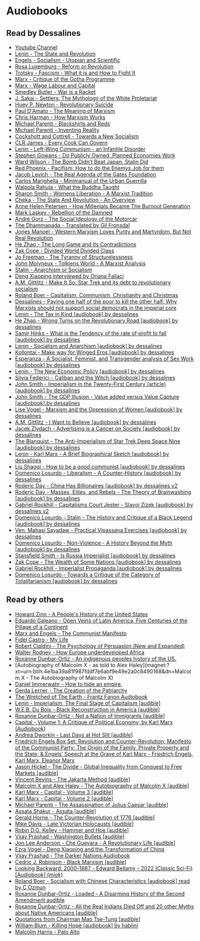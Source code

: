 # Audiobooks

## Read by Dessalines

- [Youtube Channel](https://youtube.com/channel/UC7HJWIFGGeMiJi2h3k18CrQ)
- [Lenin - The State and Revolution](magnet:?xt=urn:btih:bf60338d499a40e4e99ca8edffda9447402a29de&dn=Lenin+-+The+State+and+Revolution+%5Baudiobook%5D+by+dessalines)
- [Engels - Socialism - Utopian and Scientific](magnet:?xt=urn:btih:676a3acf1baa5e5bbd26dea9b95272e5ba252fb6&dn=Engels%20-%20Socialism%20-%20Utopian%20and%20Scientific%20%5baudiobook%5d%20by%20dessalines)
- [Rosa Luxemburg - Reform or Revolution](magnet:?xt=urn:btih:ef5f7d59d0792aedc3a80673b34d0f6b21fd7802&dn=Rosa%20Luxemburg%20-%20Reform%20or%20Revolution%20%5baudiobook%5d%20by%20dessalines)
- [Trotsky - Fascism - What it is and How to Fight It](magnet:?xt=urn:btih:d1f28f0c1b89ddd9a39205bef0be3715d117f91b&dn=Trotsky+-+Fascism+-+What+it+is+and+How+to+Fight+it+%5Baudiobook%5D)
- [Marx - Critique of the Gotha Programme](magnet:?xt=urn:btih:2325c88304ff645748fafa44768c6a034ea805cd&dn=Marx+-+Critique+of+the+Gotha+Programme+%5Baudiobook%5D+by+dessalines)
- [Marx - Wage Labour and Capital](magnet:?xt=urn:btih:2687cc65ec3ad46040dd8aec87f710cc2591896f&dn=Karl+Marx+-+Wage+Labour+and+Capital+%5Baudiobook%5D+by+dessalines)
- [Smedley Butler - War is a Racket](magnet:?xt=urn:btih:fc48974617628cabd142f1096f0d68dcaa22ce67&dn=Smedley%20Butler%20-%20War%20is%20a%20Racket%20%5baudiobook%5d%20by%20dessalines)
- [J. Sakai - Settlers: The Mythology of the White Proletariat](magnet:?xt=urn:btih:d5b23e33017d02876f52a7ffe316dad1200f1f9a&dn=J.%20Sakai%20-%20Settlers%20-%20The%20Mythology%20of%20the%20White%20Proletariat%20%5baudiobook%5d%20by%20dessalines%20v2)
- [Huey P. Newton - Revolutionary Suicide](magnet:?xt=urn:btih:ec3b6e068ea2c0368ea10c586a402f8718f59143&dn=Huey%20P.%20Newton%20-%20Revolutionary%20Suicide%20%5baudiobook%5d%20by%20dessalines)
- [Paul D'Amato - The Meaning of Marxism](magnet:?xt=urn:btih:ba08fb9a9275892fc6dc2297ccb952ecfc4b4dc7&dn=Paul%20D%27Amato%20-%20The%20Meaning%20of%20Marxism%20%5baudiobook%5d%20by%20dessalines)
- [Chris Harman - How Marxism Works](magnet:?xt=urn:btih:8ba6818292e48ae98e673063c08c69141ca36d92&dn=Chris%20Harman%20-%20How%20Marxism%20Works%20%5baudiobook%5d%20by%20dessalines)
- [Michael Parenti - Blackshirts and Reds](magnet:?xt=urn:btih:03574a51059757d343006115555efe50cc67e880&dn=Michael%20Parenti%20-%20Blackshirts%20and%20Reds%20%5baudiobook%5d%20by%20dessalines)
- [Michael Parenti - Inventing Reality](magnet:?xt=urn:btih:e6c5eaf8b2844984394ac9901c0e563785ba4bb2&dn=Michael%20Parenti%20-%20Inventing%20Reality%20%5baudiobook%5d%20by%20dessalines)
- [Cockshott and Cottrell - Towards a New Socialism](magnet:?xt=urn:btih:ae5d0538fd9d324034f17eca67f52afb472c813e&dn=Cottrell+-+Towards+a+New+Socialism+%5Baudiobook%5D+by+dessalines)
- [CLR James - Every Cook Can Govern](magnet:?xt=urn:btih:d21d86b790f7aba92db7990c9b85916ece059687&dn=CLR+James+-+Every+Cook+Can+Govern+%5Baudiobook%5D+by+dessalines)
- [Lenin - Left-Wing Communism - an Infantile Disorder](magnet:?xt=urn:btih:796b404315dbeb409b233166d252c86efc72a084&dn=Lenin+-+Left-Wing+Communism+-+an+Infantile+Disorder+%5Baudiobook%5D)
- [Stephen Gowans - Do Publicly Owned, Planned Economies Work](magnet:?xt=urn:btih:21759572bc314ec02840819c541ceee111a64b1e&dn=Stephen+Gowans+-+Do+Publicly+Owned%2C+Planned+Economies+Work)
- [Ward Wilson - The Bomb Didn’t Beat Japan, Stalin Did](magnet:?xt=urn:btih:832c59dd7fc6dcf76801dd0230d080c015d08d71&dn=Ward+Wilson+-+The+Bomb+Didn%26rsquo%3Bt+Beat+Japan+Stalin+Did)
- [Red Phoenix - Pacifism: How to do the Enemys Job for them](magnet:?xt=urn:btih:a5967bc56b9411ea0d2e9488bdfbaee77bb62d01&dn=Red%20Phoenix%20-%20Pacifism%20-%20How%20to%20do%20the%20Enemys%20Job%20for%20them%20%5baudiobook%5d%20by%20dessalines)
- [Jacob Levich - The Real Agenda of the Gates Foundation](magnet:?xt=urn:btih:9530d7238abf7e98e6a49df1d3361365edbb437c&dn=Jacob%20Levich%20-%20The%20Real%20Agenda%20of%20the%20Gates%20Foundation%20%5baudiobook%5d%20by%20dessalines)
- [Carlos Marighella - Minimanual of the Urban Guerrilla](magnet:?xt=urn:btih:23b77ff2ca68b1e1a6f9f87d0d5a3d1ec767c3a6&dn=Carlos%20Marighella%20-%20Minimanual%20of%20the%20Urban%20Guerrilla%20%5baudiobook%5d%20by%20dessalines)
- [Walpola Rahula - What the Buddha Taught](magnet:?xt=urn:btih:6bccd6f442e359fa38a6ad751afc9116c2fe12aa&dn=Walpola%20Rahula%20-%20What%20the%20Buddha%20Taught%20%5baudiobook%5d%20by%20dessalines)
- [Sharon Smith - Womens Liberation - A Marxist Tradition](magnet:?xt=urn:btih:3503a94ea026786aed148f93a5427b6e6a15919b&dn=Sharon%20Smith%20-%20Womens%20Liberation%20-%20The%20Marxist%20tradition%20%5baudiobook%5d%20by%20dessalines)
- [Cheka - The State And Revolution - An Overview](magnet:?xt=urn:btih:2e5a3aaa408fbc7c36e3a0367eb84ec84a5198e4&dn=Cheka%20-%20The%20State%20And%20Revolution%20-%20An%20Overview%20%5baudiobook%5d%20by%20dessalines)
- [Anne Helen Petersen - How Millenials Became The Burnout Generation](magnet:?xt=urn:btih:d0788a8c897c7847622b221f591a9c4fcc91a4ad&dn=Anne%20Helen%20Petersen%20-%20How%20Millenials%20Became%20The%20Burnout%20Generation%20%5baudiobook%5d%20by%20dessalines)
- [Mark Laskey - Rebellion of the Damned](magnet:?xt=urn:btih:489FABD768DAA28A25BAFE5D095F6D4C1594D2B4&dn=Mark+Laskey+-+Rebellion+of+the+Damned+%5Baudiobook%5D+by+dessalines)
- [André Gorz - The Social Ideology of the Motorcar](magnet:?xt=urn:btih:6CBA6640690A243EF92876C67B40258C2D7946A0&dn=Andr%26eacute%3B+Gorz+-+The+Social+Ideology+of+the+Motorcar+%5Baudiobook%5D+by+dessalines)
- [The Dhammapada - Translated by Gil Fronsdal](magnet:?xt=urn:btih:9f5bdf280e88ff3734331de0b72d7dfd88507182&dn=The%20Dhammapada%20-%20Translated%20by%20Gil%20Fronsdal%20%5baudiobook%5d%20by%20dessalines)
- [Jones Manoel - Western Marxism Loves Purity and Martyrdom, But Not Real Revolution](magnet:?xt=urn:btih:a3684bb031ae6ced97bd7039a828d07eaf6db27b&dn=Jones%20Manoel%20-%20Western%20Marxism%20Loves%20Purity%20and%20Martyrdom%2c%20But%20Not%20Real%20Revolution%20%5baudiobook%5d%20by%20dessalines)
- [He Zhao - The Long Game and Its Contradictions](magnet:?xt=urn:btih:aff6ab5ecaed61450f9fd920de63df3db8f27940&dn=He%20Zhao%20-%20The%20Long%20Game%20and%20Its%20Contradictions%20%5baudiobook%5d%20by%20dessalines)
- [Zak Cope - Divided World Divided Class](magnet:?xt=urn:btih:45ACEB7C7D52B3DDA9D340EB2C0D02FDCC762929&dn=Zak+Cope+-+Divided+World+Divided+Class+%5Baudiobook%5D+by+dessalines+v2)
- [Jo Freeman - The Tyranny of Structurelessness](magnet:?xt=urn:btih:19AA313972B6DD91891B56E18BBB9E1843BE07AB&dn=Jo+Freeman+-+The+Tyranny+of+Structurelessness+%5Baudiobook%5D+by+dessalines)
- [John Molyneux - Tolkiens World - A Marxist Analysis](magnet:?xt=urn:btih:171EA49884AEABDABDF26B9D8C6DCE9A6758944A&dn=John+Molyneux+-+Tolkiens+World+-+A+Marxist+Analysis+%5Baudiobook%5D+by+dessalines)
- [Stalin - Anarchism or Socialism](magnet:?xt=urn:btih:74DAC865F679EB366FD66B350D502E9DED052A6F&dn=Stalin+-+Anarchism+or+Socialism+%5Baudiobook%5D+by+dessalines)
- [Deng Xiaoping interviewed by Oriana Fallaci](magnet:?xt=urn:btih:74ACC8B39D2D62E093CC4A2EF34687FAEC761582&dn=Deng+Xiaoping+interviewed+by+Oriana+Fallaci+%5Baudiobook%5D+by+dessalines)
- [A.M. Gittlitz - Make It So: Star Trek and its debt to revolutionary socialism](magnet:?xt=urn:btih:0818ED789B26C06715B9D0EE62CA7DBC894051A1&dn=A.M.+Gittlitz+-+Make+It+So%3A+Star+Trek+and+its+debt+to+revolutionary+socialism+%5Baudiobook%5D+by+dessalines)
- [Roland Boer - Capitalism, Communism, Christianity and Christmas](magnet:?xt=urn:btih:1F13A99B02B4C77EF983AC0E697058F307A7C61B&dn=Roland+Boer+-+Capitalism%2C+Communism%2C+Christianity+and+Christmas+%5Baudiobook%5D+by+dessalines)
- [Dessalines - Paying one half of the poor to kill the other half: Why Marxists should not support social democrats in the imperial core](magnet:?xt=urn:btih:9A45FCE8EFFF13154EF77BFD13FCED85F3F7E8A0&dn=Dessalines+-+Paying+one+half+of+the+poor+to+kill+the+other+half%3A+Why+Marxists+should+not+support+social+democrats+in+the+imperial+core+%5Baudiobook%5D+by+dessalines)
- [Lenin - The Tax in Kind [audiobook] by dessalines](magnet:?xt=urn:btih:9420c64d7141a37e8a9fec53236f6655353594ff&dn=Lenin%20-%20The%20Tax%20in%20Kind%20%5baudiobook%5d%20by%20dessalines)
- [He Zhao - Wrong Turns on the Revolutionary Road [audiobook] by
  dessalines](magnet:?xt=urn:btih:6e53d73708eb015ba338042492a12887f612436c&dn=He%20Zhao%20-%20Wrong%20Turns%20on%20the%20Revolutionary%20Road%20%5baudiobook%5d%20by%20dessalines%20v2)
- [Samir Hinks - What is the Tendency of the rate of profit to fall [audiobook] by dessalines](magnet:?xt=urn:btih:63ca52c0a23b0bab86d8cbf83c42e19499bce8a5&dn=Samir%20Hinks%20-%20What%20is%20the%20Tendency%20of%20the%20rate%20of%20profit%20to%20fall%20%5baudiobook%5d%20by%20dessalines)
- [Lenin - Socialism and Anarchism [audiobook] by dessalines](magnet:?xt=urn:btih:7ae3a882005bb337885f27610475543834642867&dn=Lenin%20-%20Socialism%20and%20Anarchism%20%5baudiobook%5d%20by%20dessalines)
- [Kollontai - Make way for Winged Eros [audiobook] by dessalines](magnet:?xt=urn:btih:5d188634ab8b1b3dea8d694ed1584814e837c0ae&dn=Kollontai%20-%20Make%20way%20for%20Winged%20Eros%20%5baudiobook%5d%20by%20dessalines)
- [Esperanza - A Socialist, Feminist, and Transgender analysis of Sex Work [audiobook] by dessalines](magnet:?xt=urn:btih:62ef7d10e3f427d5d195b7da66f0bd86e72f97f2&dn=Esperanza%20-%20A%20Socialist%2c%20Feminist%2c%20and%20Transgender%20analysis%20of%20Sex%20Work%20%5baudiobook%5d%20by%20dessalines)
- [Lenin - The New Economic Policy [audiobook] by dessalines](magnet:?xt=urn:btih:504c16b8a014e8d55f54c877ad4fd654b0023dbe&dn=Lenin%20-%20The%20New%20Economic%20Policy%20%5baudiobook%5d%20by%20dessalines)
- [Silvia Federici - Caliban and the Witch [audiobook] by dessalines](magnet:?xt=urn:btih:5235321931784e4cfb9efef3138b605164026ed9&dn=Silvia%20Federici%20-%20Caliban%20and%20the%20Witch%20%5baudiobook%5d%20by%20dessalines)
- [John Smith - Imperialism in the Twenty-First Century \(article\) [audiobook] by dessalines](magnet:?xt=urn:btih:ab601810c50700a7bc8d8f0f89ebcfb60229e917&dn=John%20Smith%20-%20Imperialism%20in%20the%20Twenty-First%20Century)
- [John Smith - The GDP Illusion - Value added versus Value Capture [audiobook] by dessalines](magnet:?xt=urn:btih:d11417b93e812301a4787f8c53897f25817beec8&dn=John%20Smith%20-%20The%20GDP%20Illusion%20-%20Value%20added%20versus%20Value%20Capture%20%5baudiobook%5d%20by%20dessalines)
- [Lise Vogel - Marxism and the Oppression of Women [audiobook] by dessalines](magnet:?xt=urn:btih:2b32f06c48d977bb08f0c2eed444d4fbe281577f&dn=Lise%20Vogel%20-%20Marxism%20and%20the%20Oppression%20of%20Women%20%5baudiobook%5d%20by%20dessalines)
- [A.M. Gittlitz - I Want to Believe [audiobook] by dessalines](magnet:?xt=urn:btih:e3fd8f527a154bc79c9f77b27c3b026b9e334265&dn=A.M.%20Gittlitz%20-%20I%20Want%20to%20Believe%20%5baudiobook%5d%20by%20dessalines)
- [Jacek Zlydach - Advertising is a Cancer on Society [audiobook] by dessalines](magnet:?xt=urn:btih:dd172e3af7a5f4cd626324f76a58c10f55d38bb6&dn=Jacek%20Zlydach%20-%20Advertising%20is%20a%20Cancer%20on%20Society%20%5baudiobook%5d%20by%20dessalines)
- [The Blanquist - The Anti-Imperialism of Star Trek Deep Space Nine [audiobook] by dessalines](magnet:?xt=urn:btih:b877512c9480eaf11e43bd00e4a5352789bf6a00&dn=The%20Blanquist%20-%20The%20Anti-Imperialism%20of%20Star%20Trek%20Deep%20Space%20Nine%20%5Baudiobook%5D%20by%20dessalines)
- [Lenin - Karl Marx - A Brief Biographical Sketch [audiobook] by dessalines](magnet:?xt=urn:btih:a40cb70dcb4423762359ca5d27320f828a89ecd5&dn=Lenin%20-%20Karl%20Marx%20-%20A%20Brief%20Biographical%20Sketch%20%5Baudiobook%5D%20by%20dessalines)
- [Liu Shaoqi - How to be a good communist [audiobook] by dessalines](magnet:?xt=urn:btih:769761479ac1c16073df01b276ed4b2909f2649d&dn=Liu%20Shaoqi%20-%20How%20to%20Be%20a%20Good%20Communist%20[audiobook]%20by%20dessalines)
- [Domenico Losurdo - Liberalism - A Counter-History [audiobook] by dessalines](magnet:?xt=urn:btih:c11fa136c28b993bcb86404b725dc38f2ec7c332&dn=Domenico%20Losurdo%20-%20Liberalism%20-%20A%20Counter-History%20%5baudiobook%5d%20by%20dessalines)
- [Roderic Day - China Has Billionaires [audiobook] by dessalines v2](magnet:?xt=urn:btih:5915c1068dcb89bd2fd85b1d5b7680b4c1b56fc7&dn=Roderic%20Day%20-%20China%20Has%20Billionaires%20%5Baudiobook%5D%20by%20dessalines%20v2)
- [Roderic Day - Masses, Elites, and Rebels - The Theory of Brainwashing [audiobook] by dessalines](magnet:?xt=urn:btih:1bf5925bd7039519b36db08c67426dd2a823a251&dn=Roderic%20Day%20-%20Masses%2C%20Elites%2C%20and%20Rebels%20-%20The%20Theory%20of%20Brainwashing%20%5Baudiobook%5D%20by%20dessalines)
- [Gabriel Rockhill - Capitalisms Court Jester - Slavoj Zizek [audiobook] by dessalines v2](magnet:?xt=urn:btih:622b5b7b1678e1bb863e90f5c3314819c5c19fed&dn=Gabriel%20Rockhill%20-%20Capitalisms%20Court%20Jester%20-%20Slavoj%20Zizek%20%5Baudiobook%5D%20by%20dessalines%20v2)
- [Domenico Losurdo - Stalin - The History and Critique of a Black Legend [audiobook] by dessalines](magnet:?xt=urn:btih:4609781a0abcb0e5bc9376e3d89f465bcf8a58c9&dn=Domenico%20Losurdo%20-%20Stalin%20-%20The%20History%20and%20Critique%20of%20a%20Black%20Legend%20%5Baudiobook%5D%20by%20dessalines)
- [Ven. Mahasi Sayadaw - Practical Vipassana Exercises [audiobook] by dessalines](magnet:?xt=urn:btih:53845d7e0245c6341ae517c0fd534fe4bd70f3b8&dn=Ven.%20Mahasi%20Sayadaw%20-%20Practical%20Vipassana%20Exercises%20%5Baudiobook%5D%20by%20dessalines)
- [Domenico Losurdo - Non-Violence - A History Beyond the Myth [audiobook] by dessalines](magnet:?xt=urn:btih:958ce6d1a9ba8b81048ea8a1794e2a07cc825b9b&dn=Domenico%20Losurdo%20-%20Non-Violence%20-%20A%20History%20Beyond%20the%20Myth%20%5Baudiobook%5D%20by%20dessalines)
- [Stansfield Smith - Is Russia Imperialist [audiobook] by dessalines](magnet:?xt=urn:btih:62d58388c20495cdbd50cae9d9ce0c53ec1f4c0c&dn=Stansfield%20Smith%20-%20Is%20Russia%20Imperialist%20%5Baudiobook%5D%20by%20dessalines)
- [Zak Cope - The Wealth of Some Nations [audiobook] by dessalines](magnet:?xt=urn:btih:41dbc3d90972ce215f2a80c95e9e2ee21304f7cc&dn=Zak%20Cope%20-%20The%20Wealth%20of%20Some%20Nations%20%5Baudiobook%5D%20by%20dessalines)
- [Gabriel Rockhill - Imperialist Propaganda [audiobook] by dessalines](magnet:?xt=urn:btih:cec5b0115355815a99c907f06afd31e4c0c5b2d6&dn=Gabriel%20Rockhill%20-%20Imperialist%20Propaganda%20%5Baudiobook%5D%20by%20dessalines)
- [Domenico Losurdo - Towards a Critique of the Category of Totalitarianism [audiobook] by dessalines](magnet:?xt=urn:btih:17900753ee74b3a1207b79197701bc920291c902&dn=Domenico%20Losurdo%20-%20Towards%20a%20Critique%20of%20the%20Category%20of%20Totalitarianism%20%5Baudiobook%5D%20by%20dessalines)

## Read by others

- [Howard Zinn - A People's History of the United States](magnet:?xt=urn:btih:dcd60768a9eb59cfa71eca4f5645ba34a3bebb0b&dn=Howard+Zinn+-+A+People%5C%27s+History+of+the+United+States+%5BUnabridg)
- [Eduardo Galeano - Open Veins of Latin America, Five Centuries of the Pillage of a Continent](magnet:?xt=urn:btih:3cc58222c97db89a139260f0ca11368671bea60)
- [Marx and Engels - The Communist Manifesto](magnet:?xt=urn:btih:7428b83a5f9a51885e12166c0895a41f7f05396a&dn=Audiobook+The+Communist+Manifesto+by+Karl+Marx+and+Friedrich+Eng)
- [Fidel Castro - My Life](magnet:?xt=urn:btih:22156961fcefdb4b9cc4ab458f4c60b0fd186761&dn=Fidel%20Castro%20-%20My%20Life)
- [Robert Cialdini - The Psychology of Persuasion (New and Expanded)](magnet:?xt=urn:btih:e23a07e07eea40cb172625b03253b6484fb27e2f)
- [Walter Rodney - How Europe underdeveloped Africa](magnet:?xt=urn:btih:C8EA24A6B93F427D17585CBDE9F31EE2F5ACF2EB&dn=Walter+Rodney+-+How+Europe+Underdeveloped+Africa+%5Baudiobook%5D+audible)
- [Roxanne Dunbar-Ortiz - An indigenous peoples history of the US. ](magnet:?xt=urn:btih:1ae24bda86bd23da6edad32568ad5ff574663f88&dn=Roxanne%20Dunbar-Ortiz%20-%20An%20Indigenous%20Peoples'%20History%20of%20the%20United%20States.mp3)
- [Autobiography of Malcolm X - as told to Alex Haley](magnet:?xt=urn:btih:4e1ba39a81f987fddf7e6abf9e49e2a0c8490168&dn=Malcolm X - The Autobiography of Malcolm X)
- [Daniel Immerwahr - How to hide an empire.](magnet:?xt=urn:btih:f9a1c6d9302b2a0de71ebe40eedf74ec0c3dbfff&dn=How%20to%20Hide%20an%20Empire%20by%20Daniel%20Immerwahr)
- [Gerda Lerner - The Creation of the Patriarchy](magnet:?xt=urn:btih:F3B575BBD18FEC05B1838C9E9CA9532B462C24F2&dn=Gerda+Lerner+-+The+Creation+of+the+Patriarchy+%5Baudible%5D)
- [The Wretched of The Earth - Frantz Fanon Audiobook](magnet:?xt=urn:btih:3d30b2f79eb66d809dc5c0c0af8341517af454d8&dn=The%20Wretched%20of%20The%20Earth%20-%20Frantz%20Fanon)
- [Lenin - Imperialism, The Final Stage of Capitalism [audible]](magnet:?xt=urn:btih:df17c89df886ac05993db609a6f7597b661968d5&dn=Lenin%20-%20Imperialism%2c%20The%20Final%20Stage%20of%20Capitalism%20%5baudible%5d)
- [W.E.B. Du Bois - Black Reconstruction in America [audible]](magnet:?xt=urn:btih:6d3f4b9737742189d1bc8bb5ad6d75adef791cd8&dn=W.E.B.%20Du%20Bois%20-%20Black%20Reconstruction%20in%20America%20%5baudible%5d)
- [Roxanne Dunbar-Ortiz - Not a Nation of Immigrants [audible]](magnet:?xt=urn:btih:f29314ae5e410b9aaba7982c47ddd088dacaa8e5&dn=Roxanne%20Dunbar-Ortiz%20-%20Not%20a%20Nation%20of%20Immigrants%20%5baudible%5d)
- [Capital - Volume 1: A Critique of Political Economy, by Karl Marx (Audiobook)](magnet:?xt=urn:btih:c6c320f7fa64355a2a64ebc3f6dabbc76f47614e&dn=%5bmarx_karl%5d_capital_volume_i)
- [Andrea Dworkin - Last Days at Hot Slit [audible]](magnet:?xt=urn:btih:ccd3d0449923571257bb5c2e8514d3cd9466f82f&dn=Andrea%20Dworkin%20-%20Last%20Days%20at%20Hot%20Slit%20%5baudible%5d)
- [Friedrich Engels Box Set: Revolution and Counter-Revolution; Manifesto of the Communist Party; The Origin of the Family, Private Property and the State; & Engels’ Speech at the Grave of Karl Marx - Friedrich Engels, Karl Marx, Eleanor Marx](magnet:?xt=urn:btih:3354f45938fea567b9f031c9186ea5533ca742b9&dn=Friedrich%20Engels%20%20-%20Friedrich%20Engels%20Box%20Set.mp3)
- [Jason Hickel - The Divide - Global Inequality from Conquest to Free Markets [audible]](magnet:?xt=urn:btih:63bf1b09c6aeee2431ccc353362efa94e4ef8952&dn=Jason%20Hickel%20-%20The%20Divide%20-%20Global%20Inequality%20from%20Conquest%20to%20Free%20Markets%20%5baudible%5d)
- [Vincent Bevins - The Jakarta Method [audible]](magnet:?xt=urn:btih:f6efc022c01aba59148ea144535bc1f7fe14697a&dn=Vincent%20Bevins%20-%20The%20Jakarta%20Method%20%5baudible%5d)
- [Malcolm X and Alex Haley - The Autobiography of Malcolm X [audible]](magnet:?xt=urn:btih:f47aae38afd77013da23ffee5faa78120a94af1a&dn=Malcolm%20X%20and%20Alex%20Haley%20-%20The%20Autobiography%20of%20Malcolm%20X%20%5baudible%5d)
- [Karl Marx - Capital - Volume 3 [audible]](magnet:?xt=urn:btih:8cd6a9c23fea2e8b1c1f69df7ae723fc320510c4&dn=Karl%20Marx%20-%20Capital%20-%20Volume%203%20%5baudible%5d)
- [Karl Marx - Capital - Volume 2 [audible]](magnet:?xt=urn:btih:98edef3e551ec3c520ecd5a65a5b8ff9aa124d7c&dn=Karl%20Marx%20-%20Capital%20-%20Volume%202%20%5baudible%5d)
- [Michael Parenti - The Assassination of Julius Caesar [audible]](magnet:?xt=urn:btih:a35a2c9e92a5650b21d2e4dabbf5499109d3312d&dn=Michael%20Parenti%20-%20The%20Assassination%20of%20Julius%20Caesar%20%5baudible%5d)
- [Assata Shakur - Assata [audible]](magnet:?xt=urn:btih:025372fdb0eca162348dc9d9185f7cd8820945bb&dn=Assata%20Shakur%20-%20Assata%20%5baudible%5d)
- [Gerald Horne - The Counter-Revolution of 1776 [audible]](magnet:?xt=urn:btih:ae94656df3be02df12225a90cc556625348883d3&dn=Gerald%20Horne%20-%20The%20Counter-Revolution%20of%201776%20%5baudible%5d)
- [Mike Davis - Late Victorian Holocausts [audible]](magnet:?xt=urn:btih:90696f7debda2a7800dbe5833df1da2a98e353b0&dn=Mike%20Davis%20-%20Late%20Victorian%20Holocausts%20%5baudible%5d)
- [Robin D.G. Kelley - Hammer and Hoe [audible]](magnet:?xt=urn:btih:c706f8973696b2af20b9b177a9605aba74c8ae14&dn=Robin%20D.G.%20Kelley%20-%20Hammer%20and%20Hoe%20%5baudible%5d)
- [Vijay Prashad - Washington Bullets [audible]](magnet:?xt=urn:btih:e39cd4dc52b3bd609e28b4f5e8fc3269285d54dd&dn=Vijay%20Prashad%20-%20Washington%20Bullets%20%5baudible%5d)
- [Jon Lee Anderson - Che Guevara - A Revolutionary Life [audible]](magnet:?xt=urn:btih:a874efb7bf3d8b3e1a77c13881896a27c0d78143&dn=Jon%20Lee%20Anderson%20-%20Che%20Guevara%20-%20A%20Revolutionary%20Life%20%5baudible%5d)
- [Ezra Vogel - Deng Xiaoping and the Transformation of China](magnet:?xt=urn:btih:669a06ddd878424d0cf0fd97ece7cb1494ab795f&dn=Deng%20Xiaoping%20and%20the%20Transformation%20of%20China)
- [Vijay Prashad - The Darker Nations Audiobook](magnet:?xt=urn:btih:dbe74687180ab9afbdd8ef3a5216492bf30287cd&dn=Vijay%20Prashad%20-%20The%20Darker%20Nations%20Audiobook)
- [Cedric J. Robinson - Black Marxism [audible]](magnet:?xt=urn:btih:c5b8d50db1f61cc21de06b7746593aabad2aa7d1&dn=Cedric%20J.%20Robinson%20-%20Black%20Marxism%20%5baudible%5d)
- [Looking Backward: 2000-1887 - Edward Bellamy - 2022 (Classic Sci-Fi) [Audiobook] (miok)](magnet:?xt=urn:btih:755ac78edbefe8c857464d8a10196567a60889bd&dn=Edward%20Bellamy%20-%202022%20-%20Looking%20Backward%20-%202000-1887%20)
- [Roland Boer - Socialism with Chinese Characteristics [audiobook] read by C Ozmun](magnet:?xt=urn:btih:7072a92fb493ecb59b0e1d3ba02690cd5aa557ee&dn=Roland%20Boer%20-%20Socialism%20with%20Chinese%20Characteristics%20%5baudiobook%5d%20read%20by%20C%20Ozmun)
- [Roxanne Dunbar-Ortiz - Loaded - A Disarming History of the Second Amendment audible](magnet:?xt=urn:btih:162963ae3b655a8259decfbf2d0f85078bcebb32&dn=Roxanne%20Dunbar-Ortiz%20-%20Loaded%20-%20A%20Disarming%20History%20of%20the%20Second%20Amendment%20%5baudible%5d)
- [Roxanne Dunbar-Ortiz - All the Real Indians Died Off and 20 other Myths about Native Americans [audible]](magnet:?xt=urn:btih:69d2d5b33665f9c7fd0bc7ab72d7254ed07919a2&dn=Roxanne%20Dunbar-Ortiz%20-%20All%20the%20Real%20Indians%20Died%20Off%20and%2020%20other%20Myths%20about%20Native%20Americans%20%5baudible%5d)
- [Quotations from Chairman Mao Tse-Tung [audible]](magnet:?xt=urn:btih:4ef97e58482bc6a48af28ffd86d1cfd269dfc194&dn=Quotations%20from%20Chairman%20Mao%20Tse-Tung%20%5Baudible%5D)
- [William Blum - Killing Hope [audiobook] by hablini](magnet:?xt=urn:btih:386a3416b92a2c48adf0a2f547a4be3c841ded09&dn=William%20Blum%20-%20Killing%20Hope%20%5Baudiobook%5D%20by%20hablini)
- [Malcolm Harris - Palo Alto](magnet:?xt=urn:btih:99856fbbe2662a1a8a3c149d4d8dd1d5a3f375d8&dn=Malcolm%20Harris%20-%20Palo%20Alto%20-%20mp3)
